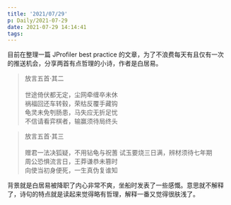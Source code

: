 ```yaml
---
title: '2021/07/29'
p: Daily/2021-07-29
date: 2021-07-29 14:14:41
tags:
---
```


目前在整理一篇 JProfiler best practice 的文章，为了不浪费每天有且仅有一次的推送机会，分享两首有点哲理的小诗，作者是白居易。

> 放言五首·其二 <br> <br>
世途倚伏都无定，尘网牵缠卒未休 <br>
祸福回还车转毂，荣枯反覆手藏钩 <br>
龟灵未免刳肠患，马失应无折足忧 <br>
不信请看弈棋者，输赢须待局终头 <br>

> 放言五首·其三 <br> <br>
赠君一法决狐疑，不用钻龟与祝蓍
试玉要烧三日满，辨材须待七年期 <br>
周公恐惧流言日，王莽谦恭未篡时 <br>
向使当初身便死，一生真伪复谁知 <br>

背景就是白居易被降职了内心非常不爽，坐船时发表了一些感慨。意思就不解释了，诗句的特点就是读起来觉得略有哲理，解释一番又觉得很肤浅了。



